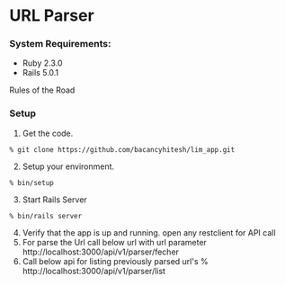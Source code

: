 # URL Parser

### System Requirements:

* Ruby 2.3.0
* Rails 5.0.1

Rules of the Road

### Setup 

  1. Get the code.

    % git clone https://github.com/bacancyhitesh/lim_app.git

  2. Setup your environment.

    % bin/setup

  3. Start Rails Server

    % bin/rails server
    
  4. Verify that the app is up and running.
	open any restclient for API call
  5. For parse the Url call below url with url parameter
   		http://localhost:3000/api/v1/parser/fecher
  6. Call below api for listing previously parsed url's
    % http://localhost:3000/api/v1/parser/list